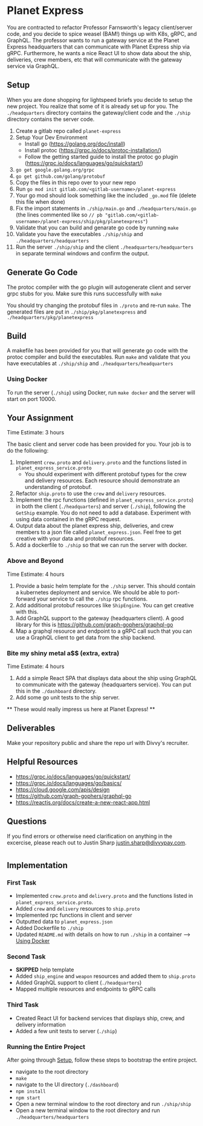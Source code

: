 # Planet Express

You are contracted to refactor Professor Farnsworth's legacy client/server code, and you decide to spice weasel (BAM!) things up with K8s, gRPC, and GraphQL. The professor wants to run a gateway service at the
Planet Express headquarters that can communicate with Planet Express ship via gRPC. Furthermore, he wants a nice React UI to show data about the ship, deliveries, crew members, etc that will communicate with the gateway service via GraphQL.

## Setup

When you are done shopping for lightspeed briefs you decide to setup the new project. You realize that some of it is already set up for you. The `./headquarters` directory contains the gateway/client code and the
`./ship` directory contains the server code.

1. Create a gitlab repo called `planet-express`
2. Setup Your Dev Environment
    - Install go (https://golang.org/doc/install)
    - Install protoc (https://grpc.io/docs/protoc-installation/)
    - Follow the getting started guide to install the protoc go plugin (https://grpc.io/docs/languages/go/quickstart/)
3. `go get google.golang.org/grpc`
4. `go get github.com/golang/protobuf`
5. Copy the files in this repo over to your new repo
6. Run `go mod init gitlab.com/<gitlab-username>/planet-express`
7. Your go mod should look something like the included `_go.mod` file (delete this file when done)
8. Fix the import statements in `./ship/main.go` and `./headquarters/main.go` (the lines commented like so `// pb "gitlab.com/<gitlab-username>/planet-express/ship/pkg/planetexpress"`)
9. Validate that you can build and genarate go code by running `make`
10. Validate you have the executables `./ship/ship` and `./headquarters/headquarters`
11. Run the server `./ship/ship` and the client `./headquarters/headquarters` in separate terminal windows and confirm the output.

## Generate Go Code

The protoc compiler with the go plugin will autogenerate client and server grpc stubs for you. Make sure this runs successfully with `make`

You should try changing the protobuf files in `./proto` and re-run `make`. The generated files are put in `./ship/pkg/planetexpress` and `./headquarters/pkg/planetexpress`

## Build

A makefile has been provided for you that will generate go code with the protoc compiler and build the executables. Run `make` and validate that you have executables at `./ship/ship` and `./headquarters/headquarters`

### Using Docker

To run the server (`./ship`) using Docker, run `make docker` and the server will start on port 10000.

## Your Assignment

Time Estimate: 3 hours

The basic client and server code has been provided for you. Your job is to do the following:

1. Implement `crew.proto` and `delivery.proto` and the functions listed in `planet_express_service.proto`
    - You should experiment with different protobuf types for the crew and delivery resources. Each resource should demonstrate an understanding of protobuf.
2. Refactor `ship.proto` to use the `crew` and `delivery` resources.
3. Implement the rpc functions (defined in `planet_express_service.proto`) in both the client (`./headquarters`) and server (`./ship`), following the `GetShip` example. You do not need to add a database. Experiment with using data contained in the gRPC request.
4. Output data about the planet express ship, deliveries, and crew members to a json file called `planet_express.json`. Feel free to get creative with your data and protobuf resources.
5. Add a dockerfile to `./ship` so that we can run the server with docker.

### Above and Beyond

Time Estimate: 4 hours

1. Provide a basic helm template for the `./ship` server. This should contain a kubernetes deployment and service. We should be able to port-forward your service to call the `./ship` rpc functions.
2. Add additional protobuf resources like `ShipEngine`. You can get creative with this.
3. Add GraphQL support to the gateway (headquarters client). A good library for this is https://github.com/graph-gophers/graphql-go
4. Map a graphql resource and endpoint to a gRPC call such that you can use a GraphQL client to get data from the ship backend.

### Bite my shiny metal a\$\$ (extra, extra)

Time Estimate: 4 hours

1. Add a simple React SPA that displays data about the ship using GraphQL to communicate with the gateway (headquarters service). You can put this in the `./dashboard` directory.
2. Add some go unit tests to the ship server.

** These would really impress us here at Planet Express! **

## Deliverables

Make your repository public and share the repo url with Divvy's recruiter.

## Helpful Resources

-   https://grpc.io/docs/languages/go/quickstart/
-   https://grpc.io/docs/languages/go/basics/
-   https://cloud.google.com/apis/design
-   https://github.com/graph-gophers/graphql-go
-   https://reactjs.org/docs/create-a-new-react-app.html

## Questions

If you find errors or otherwise need clarification on anything in the excercise, please reach out to Justin Sharp <justin.sharp@divvypay.com>.

#

## Implementation

### First Task

-   Implemented `crew.proto` and `delivery.proto` and the functions listed in `planet_express_service.proto`.
-   Added `crew` and `delivery` resources to `ship.proto`
-   Implemented rpc functions in client and server
-   Outputted data to `planet_express.json`
-   Added Dockerfile to `./ship`
-   Updated `README.md` with details on how to run `./ship` in a container --> [Using Docker](#using-docker)

### Second Task

-   **SKIPPED** help template
-   Added `ship_engine` and `weapon` resources and added them to `ship.proto`
-   Added GraphQL support to client (`./headquarters`)
-   Mapped multiple resources and endpoints to gRPC calls

### Third Task

-   Created React UI for backend services that displays ship, crew, and delivery information
-   Added a few unit tests to server (`./ship`)

### Running the Entire Project

After going through [Setup](#setup), follow these steps to bootstrap the entire project.

-   navigate to the root directory
-   `make`
-   navigate to the UI directory (`./dashboard`)
-   `npm install`
-   `npm start`
-   Open a new terminal window to the root directory and run `./ship/ship`
-   Open a new terminal window to the root directory and run `./headquarters/headquarters`
